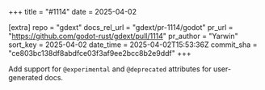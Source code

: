+++
title = "#1114"
date = 2025-04-02

[extra]
repo = "gdext"
docs_rel_url = "gdext/pr-1114/godot"
pr_url = "https://github.com/godot-rust/gdext/pull/1114"
pr_author = "Yarwin"
sort_key = 2025-04-02
date_time = 2025-04-02T15:53:36Z
commit_sha = "ce803bc138df8abdfce03f3af9ee2bcc8b2e9ddf"
+++

Add support for `@experimental` and `@deprecated` attributes for user-generated docs.
